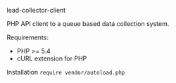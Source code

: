 lead-collector-client

PHP API client to a queue based data collection system.

Requirements:
* PHP >= 5.4
* cURL extension for PHP

Installation
`require vendor/autoload.php`